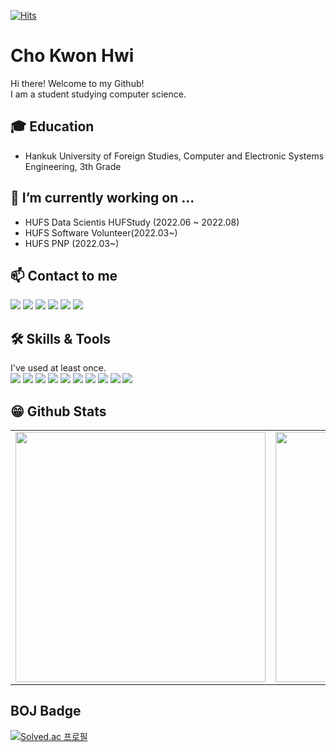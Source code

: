 [![Hits](https://hits.seeyoufarm.com/api/count/incr/badge.svg?url=https%3A%2F%2Fgithub.com%2FChoKwonHwi&count_bg=%2379C83D&title_bg=%23555555&icon=&icon_color=%23E7E7E7&title=hits&edge_flat=false)](https://hits.seeyoufarm.com)

# Cho Kwon Hwi
Hi there! Welcome to my Github!<br>
I am a student studying computer science.<br>


## 🎓 Education
- Hankuk University of Foreign Studies, Computer and Electronic Systems Engineering, 3th Grade

## 🔭 I’m currently working on ... 
- HUFS Data Scientis HUFStudy (2022.06 ~ 2022.08)
- HUFS Software Volunteer(2022.03~)
- HUFS PNP (2022.03~)

## 📫 Contact to me

<a href="mailto:dustin8335@hufs.ac.kr" target="_blank"><img src="https://img.shields.io/badge/Gmail-EA4335?style=flat-square&logo=Gmail&logoColor=white"/></a>
<a href="https://www.facebook.com/kwonhwi.cho/" target="_blank"><img src="https://img.shields.io/badge/Facebook-1877F2?style=flat-square&logo=Facebook&logoColor=white"/></a>
<a href="https://www.instagram.com/kwonhwicho/" target="_blank"><img src="https://img.shields.io/badge/Instagram-E4405F?style=flat-square&logo=Instagram&logoColor=white"/></a>
<a href="http://qr.kakao.com/talk/XtAseH17U_uovEDVK6q.R4bfyHg-" target="_blank"><img src="https://img.shields.io/badge/KakaoTalk-FFCD00?style=flat-square&logo=KakaoTalk&logoColor=white"/></a>
<a href="https://velog.io/@ckh0824" target="_blank"><img src="https://img.shields.io/badge/Tech Blog-11B48A?style=flat-square&logo=vimeo&logoColor=white"/></a>
<a href="https://www.linkedin.com/in/kwonhwi-cho-79b148257/" target="_blank"><img src="https://img.shields.io/badge/Tech Blog-0A66C2?style=flat-square&logo=vimeo&logoColor=white"/></a>

## 🛠 Skills & Tools
I've used at least once. <br>
<img src="https://img.shields.io/badge/C-A8B9CC?style=flat-square&logo=C&logoColor=white"/> 
<img src="https://img.shields.io/badge/C++-00599C?style=flat-square&logo=c%2B%2B&logoColor=white"/> 
<img src="https://img.shields.io/badge/Python-3776AB?style=flat-square&logo=Python&logoColor=white"/>
<img src="https://img.shields.io/badge/HTML-E34F26?style=flat-square&logo=HTML5&logoColor=white"/> 
<img src="https://img.shields.io/badge/CSS-1572B6?style=flat-square&logo=CSS3&logoColor=white"/>
<img src="https://img.shields.io/badge/Java-007396?style=flat-square&logo=Java&logoColor=white"/>
<img src="https://img.shields.io/badge/Arduino-00979D?style=flat-square&logo=Arduino&logoColor=white"/>
<img src="https://img.shields.io/badge/Markdown-000000?style=flat-square&logo=Markdown&logoColor=white"/>
<img src="https://img.shields.io/badge/Git-F05032?style=flat-square&logo=Git&logoColor=white"/>
<img src="https://img.shields.io/badge/Jupyter-F37626?style=flat-square&logo=Jupyter&logoColor=white"/>

## 😁 Github Stats  
<table width="100%">
 <tr>
  <td valign="top" width="50%">
   <img src="https://github-readme-stats.vercel.app/api?username=ChoKwonHwi&hide_border=false&theme=tokyonight" width="400">
  </td>
  <td valign="top" width="50%">
   <img src="https://github-readme-stats.vercel.app/api/top-langs/?username=ChoKwonHwi&hide_border=false&theme=tokyonight&layout=compact" width="400">
  </td>
 </tr>
</table>  

## BOJ Badge
[![Solved.ac
프로필](http://mazassumnida.wtf/api/v2/generate_badge?boj=chokh0824)](https://solved.ac/chokh0824)
